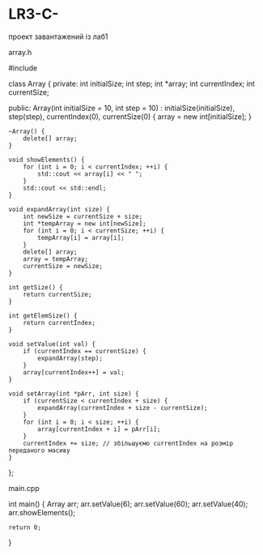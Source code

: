 # LR3-C-
проект завантажений із лаб1

array.h

#include <iostream>

class Array {
private:
    int initialSize;
    int step;
    int *array;
    int currentIndex;
    int currentSize;

public:
    Array(int initialSize = 10, int step = 10) : initialSize(initialSize), step(step), currentIndex(0), currentSize(0) {
        array = new int[initialSize];
    }

    ~Array() {
        delete[] array;
    }

    void showElements() {
        for (int i = 0; i < currentIndex; ++i) {
            std::cout << array[i] << " ";
        }
        std::cout << std::endl;
    }

    void expandArray(int size) {
        int newSize = currentSize + size;
        int *tempArray = new int[newSize];
        for (int i = 0; i < currentSize; ++i) {
            tempArray[i] = array[i];
        }
        delete[] array;
        array = tempArray;
        currentSize = newSize;
    }

    int getSize() {
        return currentSize;
    }

    int getElemSize() {
        return currentIndex;
    }

    void setValue(int val) {
        if (currentIndex == currentSize) {
            expandArray(step);
        }
        array[currentIndex++] = val;
    }

    void setArray(int *pArr, int size) {
        if (currentSize < currentIndex + size) {
            expandArray(currentIndex + size - currentSize);
        }
        for (int i = 0; i < size; ++i) {
            array[currentIndex + i] = pArr[i];
        }
        currentIndex += size; // збільшуємо currentIndex на розмір переданого масиву
    }
};


main.cpp

int main() {
    Array arr;
    arr.setValue(6);
    arr.setValue(60);
    arr.setValue(40);
    arr.showElements();

    return 0;
}
